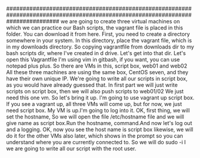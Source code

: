 ################################################################################################################################
we are going to create three virtual machines on which we can practice our Bash scripts, the vagrant file is placed in this folder.
You can download it from here.
First, you need to create a directory somewhere in your system.
In this directory, place the vagrant file, which is in my downloads directory.
So copying vagrantfile from downloads dir to my bash scripts dir, where I've created in d drive. Let's get into that dir.
Let's open this Vagrantfile
I'm using vim in gitbash, if you want, you can use notepad plus plus.
So there are VMs in this, script box, web01 and web02 All these three machines are using the same box, CentOS seven, and they have their own unique IP.
We're going to write all our scripts in script box, as you would have already guessed that. In first
part we will just write scripts on script box, then we will also push scripts to web01/02
We just need this one vm.
So let's bring it up.
I'm going to use vagrant up script box.
If you see a vagrant up, all three VMs will come up, but for now, we just need script box.
My VM is up.I'm going to log into it.
OK, first thing, we will set the hostname, So we will open the file /etc/hostname file and we will give
name as script box.Run the hostname, command.And now let's log out and a logging.
OK, now you see the host name is script box likewise, we will do it for the other VMs also later, which
shows in the prompt so you can understand where you are currently connected to.
So we will do sudo -i I we are going to write all our script with the root user.
